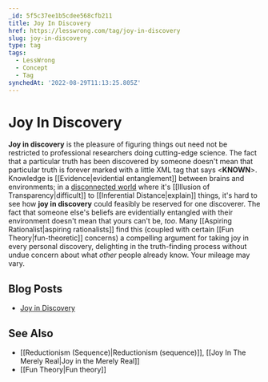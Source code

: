 ```yaml
---
_id: 5f5c37ee1b5cdee568cfb211
title: Joy In Discovery
href: https://lesswrong.com/tag/joy-in-discovery
slug: joy-in-discovery
type: tag
tags:
  - LessWrong
  - Concept
  - Tag
synchedAt: '2022-08-29T11:13:25.805Z'
---
```


# Joy In Discovery

**Joy in discovery** is the pleasure of figuring things out need not be restricted to professional researchers doing cutting-edge science. The fact that a particular truth has been discovered by someone doesn't mean that particular truth is forever marked with a little XML tag that says <**KNOWN**>. Knowledge is [[Evidence|evidential entanglement]] between brains and environments; in a [disconnected world](https://wiki.lesswrong.com/wiki/No_one_knows_what_science_doesn't_know) where it's [[Illusion of Transparency|difficult]] to [[Inferential Distance|explain]] things, it's hard to see how **joy in discovery** could feasibly be reserved for one discoverer. The fact that someone else's beliefs are evidentially entangled with their environment doesn't mean that yours can't be, *too*. Many [[Aspiring Rationalist|aspiring rationalists]] find this (coupled with certain [[Fun Theory|fun-theoretic]] concerns) a compelling argument for taking joy in every personal discovery, delighting in the truth-finding process without undue concern about what *other* people already know. Your mileage may vary.

## Blog Posts

- [Joy in Discovery](http://lesswrong.com/lw/os/joy_in_discovery/)

## See Also

- [[Reductionism (Sequence)|Reductionism (sequence)]], [[Joy In The Merely Real|Joy in the Merely Real]]
- [[Fun Theory|Fun theory]]
